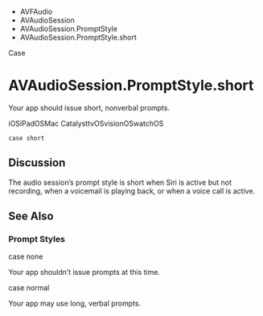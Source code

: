 

- AVFAudio
- AVAudioSession
- AVAudioSession.PromptStyle
-  AVAudioSession.PromptStyle.short 

Case

# AVAudioSession.PromptStyle.short

Your app should issue short, nonverbal prompts.

iOSiPadOSMac CatalysttvOSvisionOSwatchOS

``` source
case short
```

## Discussion

The audio session’s prompt style is short when Siri is active but not recording, when a voicemail is playing back, or when a voice call is active.

## See Also

### Prompt Styles

case none

Your app shouldn’t issue prompts at this time.

case normal

Your app may use long, verbal prompts.

